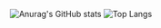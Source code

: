 <div align=center>
  
![Anurag's GitHub stats](https://github-readme-stats.vercel.app/api?username=hallu0317&show_icons=true&theme=tokyonight)
  ![Top Langs](https://github-readme-stats.vercel.app/api/top-langs/?username=hallu0317&layout=compact&theme=tokyonight)
</div>
